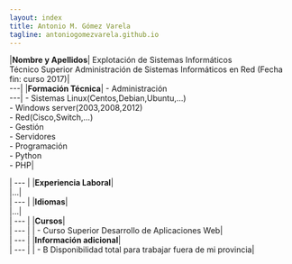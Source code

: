 ```yaml
---
layout: index
title: Antonio M. Gómez Varela
tagline: antoniogomezvarela.github.io
---
```


|**Nombre y Apellidos**| Explotación de Sistemas Informáticos    
				   	     Técnico Superior Administración de Sistemas Informáticos en Red (Fecha fin: curso 2017)|    
 ---| 
|**Formación Técnica**|	- Administración  
---|					  	- Sistemas Linux(Centos,Debian,Ubuntu,...)   
					  		- Windows server(2003,2008,2012)    
					  		- Red(Cisco,Switch,...)    
					  	- Gestión  
					  		- Servidores       
					  	- Programación  
					  		- Python   
					  		- PHP|      
 










| --- |
|**Experiencia Laboral**|  
|...|  
| --- |
|**Idiomas**|  
|...|  
| --- |
|**Cursos**|  
| --- |
|	- Curso Superior Desarrollo de Aplicaciones Web|  
| --- |
|**Información adicional**|  
| --- |
|	- B Disponibilidad total para trabajar fuera de mi provincia|  
